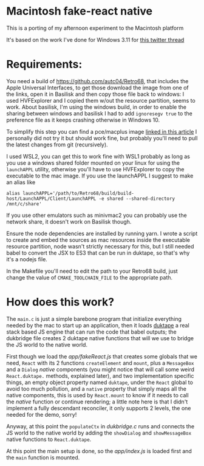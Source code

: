 Macintosh fake-react native
===

This is a porting of my afternoon experiment to the Macintosh platform

It's based on the work I've done for Windows 3.11 for [this twitter thread](twitter.com/kentaromiura/status/1216742960408055809)


Requirements:
===
You need a build of https://github.com/autc04/Retro68, that includes the Apple Universal Interfaces,
to get those download the image from one of the links, open it in Basilisk and then copy those file back to windows: I used HVFExplorer and I copied them w/out the resource partition, seems to work.
About basilisk, I'm using the windows build, in order to enable the sharing between windows and basilisk I had to add `ignoresegv true` to the preference file as it keeps crashing otherwise in Windows 10.

To simplify this step you can find a pce/macplus image [linked in this article](http://www.toughdev.com/content/2018/12/developing-68k-mac-apps-with-codelite-ide-retro68-and-pce-macplus-emulator/)
I personally did not try it but should work fine, but probably you'll need to pull the latest changes from git (recursively).

I used WSL2, you can get this to work fine with WSL1 probably as long as you use a windows shared folder mounted on your linux for using the `launchAPPL` utility, otherwise you'll have to use HVFExplorer to copy the executable to the mac image.
If you use the launchAPPL I suggest to make an alias like
```
alias launchAPPL='/path/to/Retro68/build/build-host/LaunchAPPL/Client/LaunchAPPL -e shared --shared-directory /mnt/c/share'
```
If you use other emulators such as minivmac2 you can probably use the network share, it doesn't work on Basilisk though.

Ensure the node dependencies are installed by running yarn.
I wrote a script to create and embed the sources as mac resources inside the executable resource partition,
node wasn't strictly necessary for this, but I still needed babel to convert the JSX to ES3 that can be run in duktape, so that's why it's a nodejs file.

In the Makefile you'll need to edit the path to your Retro68 build, just change the value of `CMAKE_TOOLCHAIN_FILE` to the appropriate path.

How does this work?
===

The `main.c` is just a simple barebone program that initialize everything needed by the mac to start up an application, then it loads [duktape](https://duktape.org/) a real stack based JS engine that can run the code that babel outputs; the dukbridge file creates 2 duktape native functions that will we use to bridge the JS world to the native world.

First though we load the _app/fakeReact.js_ that creates some globals that we need, `React` with its 2 functions `createElement` and `mount`, plus a `MessageBox` and a `Dialog` _native_ components (you might notice that will call some weird `React.duktape.` methods, explained later), and two implementation specific things, an empty object property named `duktape`, under the `React` global to avoid too much pollution, and a `native` property that simply maps all the native components, this is used by `React.mount` to know if it needs to call the _native_ function or continue rendering; a little note here is that I didn't implement a fully descendant reconciler, it only supports 2 levels, the one needed for the demo, sorry!

Anyway, at this point the `populateCtx` in _dukbridge.c_ runs and connects the JS world to the native world by adding the `showDialog` and `showMessageBox` native functions to `React.duktape`.

At this point the main setup is done, so the _app/index.js_ is loaded first and the `main` function is mounted.
